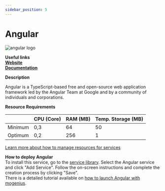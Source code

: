 ```yaml
---
sidebar_position: 5
---
```


# Angular

![angular logo](https://api.dev.mogenius.com/file/id/94a6b5f7-3d7a-44b0-8ebf-2b3243bf0ccc)

**Useful links**  
**[Website](https://angular.io/)**  
**[Documentation](https://angular.io/docs)**  

**Description**

Angular is a TypeScript-based free and open-source web application framework led by the Angular Team at Google and by a community of individuals and corporations. 

**Resource Requirements**

||CPU (Core)|RAM (MB)  |Temp. Storage (MB)|
|--|--|--|--|
| Minimum | 0,3 |64| 50
| Optimum | 0,2 |256| 1

[Learn more about how to manage resources for services](./../cloud-management/resource-management.md)

**How to deploy Angular**  
To install this service, go to the [service library](./../mogenius-platform/service-library.md). Select the Angular service and click "Add Service". Follow the on-screen instructions and complete the creation process by clicking "Save".  
There is a detailed tutorial available on [how to launch Angular with mogenius](./../tutorials/create%20angular.md).
